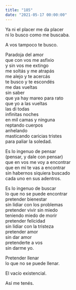 ```yaml
---
title: "185"
date: "2021-05-17 00:00:00"
---
```


Ya ni el placer me da placer\
ni lo busco como me buscaba.

A vos tampoco te busco.

Paradoja del amor\
que con vos me asfixio\
y sin vos me extingo\
me soltás y me atrapás\
me alejo y te acercás\
te busco y te escondés\
me das vueltas\
sin saber\
que ya hay mareo para rato\
que yo a las vueltas\
las di todas\
infinitas noches\
en mil camas y ninguna\
reptando cuerpos\
anhelando\
masticando caricias tristes\
para paliar la soledad.

Es lo ingenuo de pensar\
(pensar, y dale con pensar)\
que en vos me voy a encontrar\
que en mí te vas a encontrar\
sin habernos siquiera buscado\
cada uno en sus adentros.

Es lo ingenuo de buscar\
lo que no se puede encontrar\
pretender bienestar\
sin lidiar con los problemas\
pretender vivir sin miedo\
teniendo miedo de morir\
pretender felicidad\
sin lidiar con la tristeza\
pretender amor\
sin dar amor\
pretenderte a vos\
sin darme yo.

Pretender llenar\
lo que no se puede llenar.

El vacío existencial.

Así me tenés.
